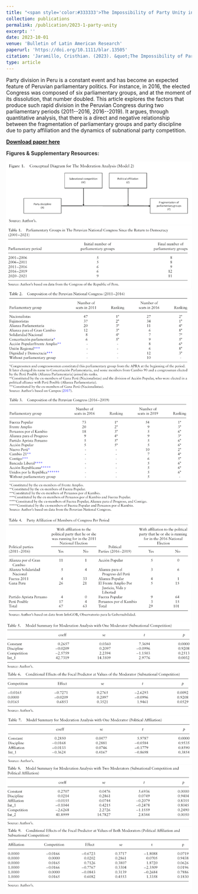 ```yaml
---
title: "<span style='color:#333333'>The Impossibility of Party Unity in Peru: Party Affiliation, Subnational Electoral Competition and Party Discipline (2011–2019)</span>"
collection: publications
permalink: /publication/2023-1-party-unity
excerpt: ''
date: 2023-10-01
venue: 'Bulletin of Latin American Research'
paperurl: 'https://doi.org/10.1111/blar.13505'
citation: 'Jaramillo, Cristhian. (2023). &quot;The Impossibility of Party Unity in Peru: Party Affiliation, Subnational Electoral Competition and Party Discipline (2011–2019).&quot; <i>Bulletin of Latin American Research</i>. 42(5): 649-662.'
type: article
---
```


Party division in Peru is a constant event and has become an expected feature of Peruvian parliamentary politics. For instance, in 2016, the elected Congress was composed of six parliamentary groups, and at the moment of its dissolution, that number doubled. This article explores the factors that produce such rapid division in the Peruvian Congress during two parliamentary periods (2011--2016, 2016--2019). It argues, through quantitative analysis, that there is a direct and negative relationship between the fragmentation of parliamentary groups and party discipline due to party affiliation and the dynamics of subnational party competition.

[**Download paper here**](https://www.researchgate.net/publication/372884572_The_Impossibility_of_Party_Unity_in_Peru_Party_Affiliation_Subnational_Electoral_Competition_and_Party_Discipline_2011-2019)

**<span style='color:#333333'>Figures & Supplementary Resources:</span>**

<img src="/images/party_discipline_figure1.png"/>

<img src="/images/party_discipline_table1.png"/>

<img src="/images/party_discipline_table2.png"/>

<img src="/images/party_discipline_table3.png"/>

<img src="/images/party_discipline_table4.png"/>

<img src="/images/party_discipline_table5.png"/>

<img src="/images/party_discipline_table6.png"/>

<img src="/images/party_discipline_table7.png"/>

<img src="/images/party_discipline_table8.png"/>

<img src="/images/party_discipline_table9.png"/>
